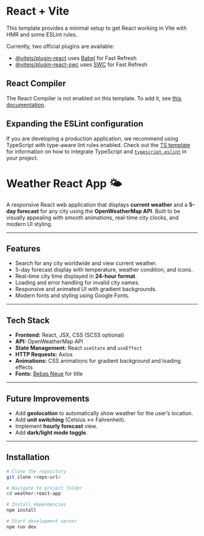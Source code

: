 # React + Vite

This template provides a minimal setup to get React working in Vite with HMR and some ESLint rules.

Currently, two official plugins are available:

- [@vitejs/plugin-react](https://github.com/vitejs/vite-plugin-react/blob/main/packages/plugin-react) uses [Babel](https://babeljs.io/) for Fast Refresh
- [@vitejs/plugin-react-swc](https://github.com/vitejs/vite-plugin-react/blob/main/packages/plugin-react-swc) uses [SWC](https://swc.rs/) for Fast Refresh

## React Compiler

The React Compiler is not enabled on this template. To add it, see [this documentation](https://react.dev/learn/react-compiler/installation).

## Expanding the ESLint configuration

If you are developing a production application, we recommend using TypeScript with type-aware lint rules enabled. Check out the [TS template](https://github.com/vitejs/vite/tree/main/packages/create-vite/template-react-ts) for information on how to integrate TypeScript and [`typescript-eslint`](https://typescript-eslint.io) in your project.

# Weather React App 🌤️

A responsive React web application that displays **current weather** and a **5-day forecast** for any city using the **OpenWeatherMap API**. Built to be visually appealing with smooth animations, real-time city clocks, and modern UI styling.  

---

## Features

- Search for any city worldwide and view current weather.
- 5-day forecast display with temperature, weather condition, and icons.
- Real-time city time displayed in **24-hour format**.
- Loading and error handling for invalid city names.
- Responsive and animated UI with gradient backgrounds.
- Modern fonts and styling using Google Fonts.

---

## Tech Stack

- **Frontend:** React, JSX, CSS (SCSS optional)
- **API:** OpenWeatherMap API
- **State Management:** React `useState` and `useEffect`
- **HTTP Requests:** Axios
- **Animations:** CSS animations for gradient background and loading effects
- **Fonts:** [Bebas Neue](https://fonts.google.com/specimen/Bebas+Neue) for title

---

## Future Improvements

- Add **geolocation** to automatically show weather for the user’s location.
- Add **unit switching** (Celsius ↔ Fahrenheit).
- Implement **hourly forecast** view.
- Add **dark/light mode toggle**.

---

## Installation

```bash
# Clone the repository
git clone <repo-url>

# Navigate to project folder
cd weather-react-app

# Install dependencies
npm install

# Start development server
npm run dev